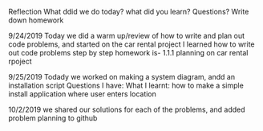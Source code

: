 Reflection
What ddid we do today?
what did you learn?
Questions?
Write down homework


9/24/2019
Today we did a warm up/review of how to write and plan out code problems, and started on the car rental project
I learned how to write out code problems step by step
homework is- 1.1.1 planning on car  rental rpoject 

9/25/2019
Todady we worked on making a system diagram, andd an installation script
Questions I have:
What I learnt: how to make a simple install application where user enters location

10/2/2019
we shared our solutions for each of the problems, and added problem planning to github
